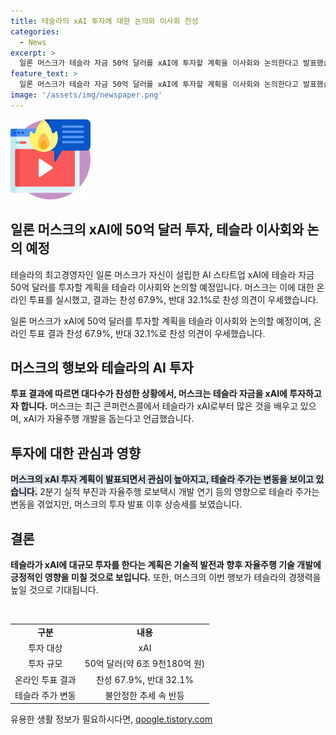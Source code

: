 ```yaml
---
title: 테슬라의 xAI 투자에 대한 논의와 이사회 찬성
categories:
  - News
excerpt: >
  일론 머스크가 테슬라 자금 50억 달러를 xAI에 투자할 계획을 이사회와 논의한다고 발표했습니다. 머스크는 온라인 투표에서 67.9%의 찬성을 얻었으며, 테슬라의 자율주행 기술인 FSD(Full Self-Driving)를 향상시키는 데 xAI가 도움이 됐다고 밝혔습니다. 이에 테슬라 주가는 상승세를 보이며, 관련 주제에 대한 논의가 이어질 전망입니다. SBS Biz는 여러분의 제보를 기다리고 있습니다. [자세히 보기] --> https://url.kr/9pghjn
feature_text: >
  일론 머스크가 테슬라 자금 50억 달러를 xAI에 투자할 계획을 이사회와 논의한다고 발표했습니다. 머스크는 온라인 투표에서 67.9%의 찬성을 얻었으며, 테슬라의 자율주행 기술인 FSD(Full Self-Driving)를 향상시키는 데 xAI가 도움이 됐다고 밝혔습니다. 이에 테슬라 주가는 상승세를 보이며, 관련 주제에 대한 논의가 이어질 전망입니다. SBS Biz는 여러분의 제보를 기다리고 있습니다. [자세히 보기] --> https://url.kr/9pghjn
image: '/assets/img/newspaper.png'
---
```


<p><img src="/assets/img/news.png" alt="rentncar 속보" /></p>

<h2 data-ke-size="size26">일론 머스크의 xAI에 50억 달러 투자, 테슬라 이사회와 논의 예정</h2>

<p>테슬라의 최고경영자인 일론 머스크가 자신이 설립한 AI 스타트업 xAI에 테슬라 자금 50억 달러를 투자할 계획을 테슬라 이사회와 논의할 예정입니다. 머스크는 이에 대한 온라인 투표를 실시했고, 결과는 찬성 67.9%, 반대 32.1%로 찬성 의견이 우세했습니다.</p>

<p data-ke-size="size16">일론 머스크가 xAI에 50억 달러를 투자할 계획을 테슬라 이사회와 논의할 예정이며, 온라인 투표 결과 찬성 67.9%, 반대 32.1%로 찬성 의견이 우세했습니다.</p>

<h2 data-ke-size="size24">머스크의 행보와 테슬라의 AI 투자</h2>

<p><b>투표 결과에 따르면 대다수가 찬성한 상황에서, 머스크는 테슬라 자금을 xAI에 투자하고자 합니다.</b> 머스크는 최근 콘퍼런스콜에서 테슬라가 xAI로부터 많은 것을 배우고 있으며, xAI가 자율주행 개발을 돕는다고 언급했습니다.</p>

<h2 data-ke-size="size24">투자에 대한 관심과 영향</h2>

<p><span style="background-color: #21538527;"><b>머스크의 xAI 투자 계획이 발표되면서 관심이 높아지고, 테슬라 주가는 변동을 보이고 있습니다.</b></span> 2분기 실적 부진과 자율주행 로보택시 개발 연기 등의 영향으로 테슬라 주가는 변동을 겪었지만, 머스크의 투자 발표 이후 상승세를 보였습니다.</p>

<h2 data-ke-size="size24">결론</h2>

<p><b>테슬라가 xAI에 대규모 투자를 한다는 계획은 기술적 발전과 향후 자율주행 기술 개발에 긍정적인 영향을 미칠 것으로 보입니다.</b> 또한, 머스크의 이번 행보가 테슬라의 경쟁력을 높일 것으로 기대됩니다.</p>

<p data-ke-size="size16">&nbsp;</p>

<table>
<tbody>
<tr>
<td style="text-align: center; height: 17px;"><b>구분</b></td>
<td style="text-align: center; height: 17px;"><b>내용</b></td>
</tr>
<tr>
<td style="text-align: center; height: 17px;">투자 대상</td>
<td style="text-align: center; height: 17px;">xAI</td>
</tr>
<tr>
<td style="text-align: center; height: 17px;">투자 규모</td>
<td style="text-align: center; height: 17px;">50억 달러(약 6조 9천180억 원)</td>
</tr>
<tr>
<td style="text-align: center; height: 17px;">온라인 투표 결과</td>
<td style="text-align: center; height: 17px;">찬성 67.9%, 반대 32.1%</td>
</tr>
<tr>
<td style="text-align: center; height: 17px;">테슬라 주가 변동</td>
<td style="text-align: center; height: 17px;">불안정한 추세 속 반등</td>
</tr>
</tbody>
</table>
유용한 생활 정보가 필요하시다면, <a href="https://qoogle.tistory.com" rel="dofollow">qoogle.tistory.com</a>


